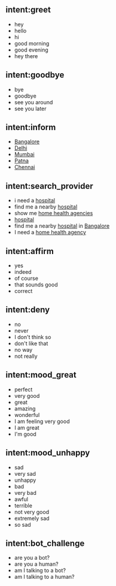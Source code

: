 ## intent:greet
- hey
- hello
- hi
- good morning
- good evening
- hey there

## intent:goodbye
- bye
- goodbye
- see you around
- see you later

## intent:inform
- [Bangalore](location)
- [Delhi](location)
- [Mumbai](location)
- [Patna](location)
- [Chennai](location)

## intent:search_provider
- i need a [hospital](facility_type)
- find me a nearby [hospital](facility_type)
- show me [home health agencies](facility_type)
- [hospital](facility_type)
- find me a nearby [hospital](facility_type) in [Bangalore](location)
- I need a [home health agency](facility_type)

## intent:affirm
- yes
- indeed
- of course
- that sounds good
- correct

## intent:deny
- no
- never
- I don't think so
- don't like that
- no way
- not really

## intent:mood_great
- perfect
- very good
- great
- amazing
- wonderful
- I am feeling very good
- I am great
- I'm good

## intent:mood_unhappy
- sad
- very sad
- unhappy
- bad
- very bad
- awful
- terrible
- not very good
- extremely sad
- so sad

## intent:bot_challenge
- are you a bot?
- are you a human?
- am I talking to a bot?
- am I talking to a human?
